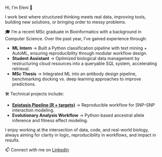 Hi, I'm Eleni 👋

I work best where structured thinking meets real data, improving tools, building new solutions, or bringing order to messy problems.

🎓 I’m a recent MSc graduate in Bioinformatics with a background in Computer Science. Over the past year, I’ve gained experience through:
- **ML Intern** → Built a Python classification pipeline with text mining + AutoML, ensuring reproducibility through modular workflow design.  
- **Student Assistant** → Optimized biological data management by restructuring cloud resources into a queryable SQL system, accelerating retrieval.  
- **MSc Thesis** → Integrated ML into an antibody design pipeline, benchmarking docking vs. deep learning approaches to improve predictions.  

🛠️ Technical projects include:
- **[Epistasis Pipeline (R + targets)](https://github.com/ElNikolaidou/epistasis_sorghum_project)** → Reproducible workflow for SNP–SNP interaction modeling.  
- **Evolutionary Analysis Workflow** → Python-based ancestral allele inference and fitness effect modeling.  

I enjoy working at the intersection of data, code, and real-world biology, always aiming for clarity in logic, reproducibility in workflows, and impact in results.

📫 Connect with me on [LinkedIn](https://www.linkedin.com/in/eleninikolaidou)

